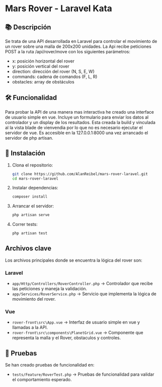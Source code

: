 # Mars Rover - Laravel Kata

## 📚 Descripción

Se trata de una API desarrollada en Laravel para controlar el movimiento de un rover sobre una malla de 200x200 unidades.
La Api recibe peticiones POST a la ruta /api/rover/move con los siguientes parámetros:

- x: posición horizontal del rover
- y: posición vertical del rover
- direction: dirección del rover (N, S, E, W)
- commands: cadena de comandos (F, L, R)
- obstacles: array de obstáculos

## 🛠️ Funcionalidad

Para probar la API de una manera mas interactiva he creado una interface de usuario simple en vue.
Incluye un formulario para enviar los datos al controlador y un display de los resultados.
Esta creada la build y vinculada al la vista blade de vienvendia por lo que no es necesario ejecutar el servidor de vue.
Es accesible en la 127.0.0.1:8000 una vez arrancado el servidor de php artisan.

## 🚀 Instalación

1. Clona el repositorio:
    ``` sh
    git clone https://github.com/AlanReibel/mars-rover-laravel.git
    cd mars-rover-laravel
    ```
2. Instalar dependencias:
    ```sh
    composer install
    ```
3. Arrancar el servidor:
    ```sh
    php artisan serve
    ```
4. Correr tests:
    ```sh
    php artisan test
    ```

## Archivos clave

Los archivos principales donde se encuentra la lógica del rover son:

### Laravel
- `app/Http/Controllers/RoverController.php` → Controlador que recibe las peticiones y maneja la validación.
- `app/Services/RoverService.php` → Servicio que implementa la lógica de movimiento del rover.

### Vue
- `rover-front\src\App.vue` → Interfaz de usuario simple en vue y llamadas a la API.
- `rover-front\src\components\PlanetGrid.vue` → Componente que representa la malla y el Rover, obstaculos y controles.

## 🧪 Pruebas

Se han creado pruebas de funcionalidad en:

- `tests/Feature/RoverTest.php` → Pruebas de funcionalidad para validar el comportamiento esperado.
